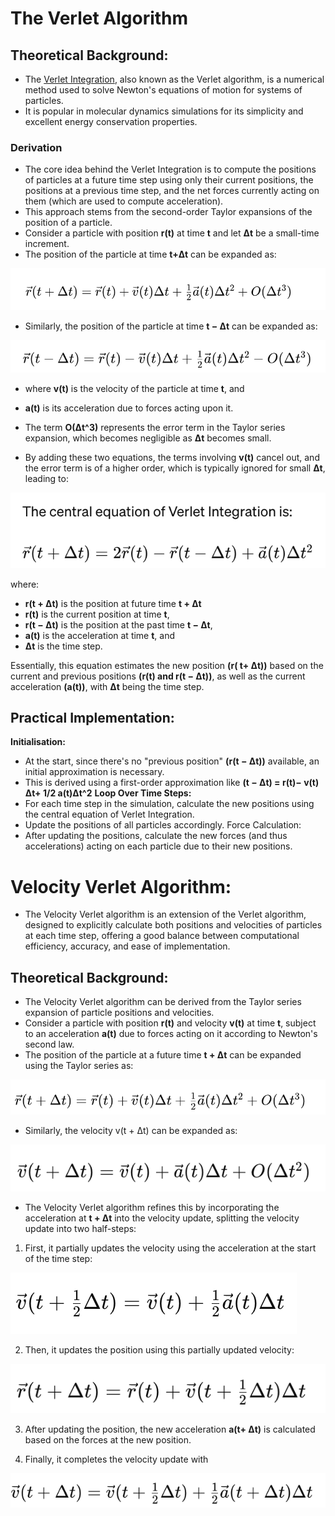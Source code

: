 # **The Verlet Algorithm** 
## **Theoretical Background:** 
-	The [Verlet Integration](https://www.algorithm-archive.org/contents/verlet_integration/verlet_integration.html), also known as the Verlet algorithm, is a numerical method used to solve Newton's equations of motion for systems of particles. 
-	It is  popular in molecular dynamics simulations for its simplicity and excellent energy conservation properties. 
### **Derivation**
-	The core idea behind the Verlet Integration is to compute the positions of particles at a future time step using only their current positions, the positions at a previous time step, and the net forces currently acting on them (which are used to compute acceleration). 
-	This approach stems from the second-order Taylor expansions of the position of a particle.
-	Consider a particle with position **r(t)** at time **t** and let **Δt** be a small-time increment. 
-	The position of the particle at time **t+Δt** can be expanded as:

![Verlet Integration  algorithm equation](eqs/Picture1.png)

-	Similarly, the position of the particle at time **t − Δt** can be expanded as:

![Verlet Integration  algorithm equation](eqs/Picture2.png)

-	where **v(t)** is the velocity of the particle at time **t**, and
-	 **a(t)** is its acceleration due to forces acting upon it. 
-	The term **O(Δt^3)** represents the error term in the Taylor series expansion, which becomes negligible as **Δt** becomes small.

-	By adding these two equations, the terms involving **v(t)** cancel out, and the error term is of a higher order, which is typically ignored for small **Δt**, leading to:

![Verlet Integration  algorithm equation](eqs/Picture3.png)


where: 
-	**r(t + Δt)** is the position at future time **t + Δt**
-	**r(t)** is the current position at time **t**, 
-   **r(t − Δt)** is the position at the past time **t − Δt**, 
-	**a(t)** is the acceleration at time **t**, and 
-	**Δt** is the time step.

Essentially, this equation estimates the new position **(r( t+ Δt))** based on the current and previous positions **(r(t) and r(t − Δt))**, as well as the current acceleration **(a(t))**, with **Δt** being the time step.  


## **Practical Implementation:** 
**Initialisation:** 
-	At the start, since there's no "previous position" **(r(t − Δt))** available, an initial approximation is necessary. 
-	This is derived using a first-order approximation like **(t − Δt) = r(t)− v(t) Δt+ 1/2 a(t)Δt^2**
**Loop Over Time Steps:** 
-	For each time step in the simulation, calculate the new positions using the central equation of Verlet Integration. 
-	Update the positions of all particles accordingly. 
Force Calculation: 
-	After updating the positions, calculate the new forces (and thus accelerations) acting on each particle due to their new positions.


# **Velocity Verlet Algorithm:**
-	The Velocity Verlet algorithm is an extension of the Verlet algorithm, designed to explicitly calculate both positions and velocities of particles at each time step, offering a good balance between computational efficiency, accuracy, and ease of implementation. 

## Theoretical Background:
-	The Velocity Verlet algorithm can be derived from the Taylor series expansion of particle positions and velocities. 
-	Consider a particle with position **r(t)** and velocity **v(t)** at time **t**, subject to an acceleration **a(t)** due to forces acting on it according to Newton's second law. 
-	The position of the particle at a future time **t + Δt** can be expanded using the Taylor series as:

![Verlet Integration  algorithm equation](eqs/Picture4.png)

-	Similarly, the velocity v(t + Δt) can be expanded as:

![Verlet Integration  algorithm equation](eqs/Picture5.png)

-	The Velocity Verlet algorithm refines this by incorporating the acceleration at **t + Δt** into the velocity update, splitting the velocity update into two half-steps:
1.	First, it partially updates the velocity using the acceleration at the start of the time step:

![Verlet Integration  algorithm equation](eqs/Picture6.png)

2.	Then, it updates the position using this partially updated velocity:

![Verlet Integration  algorithm equation](eqs/Picture7.png)

3.	After updating the position, the new acceleration **a(t+ Δt)** is calculated based on the forces at the new position.

4.	Finally, it completes the velocity update with

![Verlet Integration  algorithm equation](eqs/Picture8.png)







